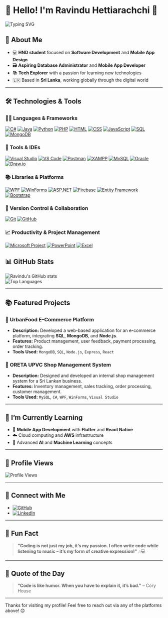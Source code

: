 # 👋 Hello! I'm Ravindu Hettiarachchi 🎯

![Typing SVG](https://readme-typing-svg.demolab.com?font=Fira+Code&pause=1000&center=true&vCenter=true&width=435&lines=Passionate+about+coding+and+tech+💻;Loves+learning+new+things+🚀)

## 🚀 About Me
- 💻 **HND student** focused on **Software Development** and **Mobile App Design**
- 🗃️ **Aspiring Database Administrator** and **Mobile App Developer**
- 📚 **Tech Explorer** with a passion for learning new technologies
- 🇱🇰 Based in **Sri Lanka**, working globally through the digital world

---

## 🛠️ Technologies & Tools

### 🧑‍💻 Languages & Frameworks
[![C#](https://img.shields.io/badge/C%23-239120?style=for-the-badge&logo=c-sharp&logoColor=white)](https://learn.microsoft.com/en-us/dotnet/csharp/)
[![Java](https://img.shields.io/badge/Java-007396?style=for-the-badge&logo=java&logoColor=white)](https://www.oracle.com/java/)
[![Python](https://img.shields.io/badge/Python-3776AB?style=for-the-badge&logo=python&logoColor=white)](https://www.python.org/)
[![PHP](https://img.shields.io/badge/PHP-777BB4?style=for-the-badge&logo=php&logoColor=white)](https://www.php.net/)
[![HTML](https://img.shields.io/badge/HTML5-E34F26?style=for-the-badge&logo=html5&logoColor=white)](https://developer.mozilla.org/en-US/docs/Web/HTML)
[![CSS](https://img.shields.io/badge/CSS3-1572B6?style=for-the-badge&logo=css3&logoColor=white)](https://developer.mozilla.org/en-US/docs/Web/CSS)
[![JavaScript](https://img.shields.io/badge/JavaScript-F7DF1E?style=for-the-badge&logo=javascript&logoColor=black)](https://developer.mozilla.org/en-US/docs/Web/JavaScript)
[![SQL](https://img.shields.io/badge/SQL-025E8C?style=for-the-badge&logo=sqlite&logoColor=white)](https://www.mysql.com/)
[![MongoDB](https://img.shields.io/badge/MongoDB-4EA94B?style=for-the-badge&logo=mongodb&logoColor=white)](https://www.mongodb.com/)

### 🧰 Tools & IDEs
[![Visual Studio](https://img.shields.io/badge/Visual%20Studio-5C2D91?style=for-the-badge&logo=visual-studio&logoColor=white)](https://visualstudio.microsoft.com/)
[![VS Code](https://img.shields.io/badge/VS%20Code-007ACC?style=for-the-badge&logo=visual-studio-code&logoColor=white)](https://code.visualstudio.com/)
[![Postman](https://img.shields.io/badge/Postman-FF6C37?style=for-the-badge&logo=postman&logoColor=white)](https://www.postman.com/)
[![XAMPP](https://img.shields.io/badge/XAMPP-FB7A24?style=for-the-badge&logo=xampp&logoColor=white)](https://www.apachefriends.org/)
[![MySQL](https://img.shields.io/badge/MySQL-4479A1?style=for-the-badge&logo=mysql&logoColor=white)](https://www.mysql.com/)
[![Oracle](https://img.shields.io/badge/Oracle%20SQL-F80000?style=for-the-badge&logo=oracle&logoColor=white)](https://www.oracle.com/database/technologies/)
[![Draw.io](https://img.shields.io/badge/Draw.io-F08705?style=for-the-badge&logo=diagrams.net&logoColor=white)](https://www.diagrams.net/)


### 📚 Libraries & Platforms
[![WPF](https://img.shields.io/badge/WPF-512BD4?style=for-the-badge&logo=windows&logoColor=white)](https://learn.microsoft.com/en-us/dotnet/desktop/wpf/)
[![WinForms](https://img.shields.io/badge/WinForms-0078D7?style=for-the-badge&logo=windows&logoColor=white)](https://learn.microsoft.com/en-us/dotnet/desktop/winforms/)
[![ASP.NET](https://img.shields.io/badge/ASP.NET-512BD4?style=for-the-badge&logo=dotnet&logoColor=white)](https://dotnet.microsoft.com/en-us/apps/aspnet)
[![Firebase](https://img.shields.io/badge/Firebase-FFCA28?style=for-the-badge&logo=firebase&logoColor=black)](https://firebase.google.com/)
[![Entity Framework](https://img.shields.io/badge/Entity%20Framework-512BD4?style=for-the-badge&logo=.net&logoColor=white)](https://learn.microsoft.com/en-us/ef/)
[![Bootstrap](https://img.shields.io/badge/Bootstrap-7952B3?style=for-the-badge&logo=bootstrap&logoColor=white)](https://getbootstrap.com/)


### 🔄 Version Control & Collaboration
[![Git](https://img.shields.io/badge/Git-F05032?style=for-the-badge&logo=git&logoColor=white)](https://git-scm.com/)
[![GitHub](https://img.shields.io/badge/GitHub-181717?style=for-the-badge&logo=github&logoColor=white)](https://github.com/)


### 📈 Productivity & Project Management
[![Microsoft Project](https://img.shields.io/badge/MS%20Project-217346?style=for-the-badge&logo=microsoft&logoColor=white)](https://www.microsoft.com/en-us/microsoft-365/project/project-management-software)
[![PowerPoint](https://img.shields.io/badge/PowerPoint-B7472A?style=for-the-badge&logo=microsoft-powerpoint&logoColor=white)](https://www.microsoft.com/en/microsoft-365/powerpoint)
[![Excel](https://img.shields.io/badge/Excel-217346?style=for-the-badge&logo=microsoft-excel&logoColor=white)](https://www.microsoft.com/en/microsoft-365/excel)



## 📊 GitHub Stats

![Ravindu's GitHub stats](https://github-readme-stats.vercel.app/api?username=Ravindurrl&show_icons=true&theme=radical&count_private=true)  
![Top Languages](https://github-readme-stats.vercel.app/api/top-langs/?username=Ravindurrl&layout=compact)

---

## 📚 Featured Projects

### 🔹 **UrbanFood E-Commerce Platform**
- **Description:** Developed a web-based application for an e-commerce platform, integrating **SQL**, **MongoDB**, and **Node.js**.
- **Features:** Product management, user feedback, payment processing, order tracking.
- **Tools Used:** `MongoDB`, `SQL`, `Node.js`, `Express`, `React`

### 🔹 **ORETA UPVC Shop Management System**
- **Description:** Designed and developed an internal shop management system for a Sri Lankan business.
- **Features:** Inventory management, sales tracking, order processing, customer management.
- **Tools Used:** `MySQL`, `C#`, `WPF`, `WinForms`, `Visual Studio`

---

## 🌱 I’m Currently Learning
- 📱 **Mobile App Development** with **Flutter** and **React Native**
- ☁️ Cloud computing and **AWS** infrastructure
- 🤖 Advanced **AI** and **Machine Learning** concepts

---

## 👀 Profile Views
![Profile Views](https://komarev.com/ghpvc/?username=Ravindurrl)

---

## 🔗 Connect with Me

- [![GitHub](https://img.shields.io/badge/GitHub-333?style=for-the-badge&logo=github&logoColor=white)](https://github.com/Ravindurrl)
- [![LinkedIn](https://img.shields.io/badge/LinkedIn-0077B5?style=for-the-badge&logo=linkedin&logoColor=white)](https://www.linkedin.com/in/ravindurrl)


---

## 💬 Fun Fact
> **"Coding is not just my job, it’s my passion. I often write code while listening to music – it’s my form of creative expression!"** 🎶💻

---

## 🎵 Quote of the Day
> **“Code is like humor. When you have to explain it, it’s bad.”** – Cory House

---

Thanks for visiting my profile! Feel free to reach out via any of the platforms above! 😊
